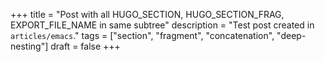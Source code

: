 +++
title = "Post with all HUGO_SECTION, HUGO_SECTION_FRAG, EXPORT_FILE_NAME in same subtree"
description = "Test post created in `articles/emacs`."
tags = ["section", "fragment", "concatenation", "deep-nesting"]
draft = false
+++
